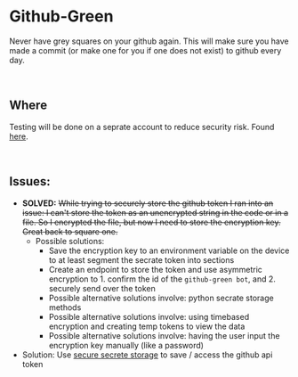 # Github-Green
Never have grey squares on your github again. This will make sure you have made a commit (or make one for you if one does not exist) to github every day.

<br>

## Where
Testing will be done on a seprate account to reduce security risk. Found [here](https://github.com/TheOfficialAlmond/test_repo).

<br>

## Issues:
* **SOLVED:** ~~While trying to securely store the github token I ran into an issue: I can't store the token as an unencrypted string in the code or in a file. So I encrypted the file, but now I need to store the encryption key. Great back to square one.~~
  * Possible solutions:
    * Save the encryption key to an environment variable on the device to at least segment the secrate token into sections
    * Create an endpoint to store the token and use asymmetric encryption to 1. confirm the id of the `github-green bot`, and 2. securely send over the token
    * Possible alternative solutions involve: python secrate storage methods
    * Possible alternative solutions involve: using timebased encryption and creating temp tokens to view the data
    * Possible alternative solutions involve: having the user input the encryption key manually (like a password)
* Solution: Use [secure secrete storage](https://github.com/JacobNoahGlik/Secure-Secrete-Storage-AWS/tree/main) to save / access the github api token

<br>
